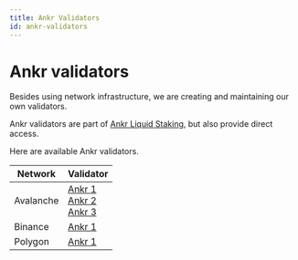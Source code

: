 ```yaml
---
title: Ankr Validators
id: ankr-validators
---
```


# Ankr validators

Besides using network infrastructure, we are creating and maintaining our own validators.

Ankr validators are part of [Ankr Liquid Staking](https://www.ankr.com/about-staking/), but also provide direct access.

Here are available Ankr validators.

| Network | Validator |
|---|---|
| Avalanche | [Ankr 1](https://avascan.info/staking/validator/NodeID-955GU1MqWL8yXAtoc8AsE7FNx4nGC9JyL) <br /> [Ankr 2](https://avascan.info/staking/validator/NodeID-NcZtrWEjPY7XDT5PHgZbwXLCW3LGBjxui) <br /> [Ankr 3](https://avascan.info/staking/validator/NodeID-9CnrQBBFSkE2Xzfcz3Tk1e8iauq8iNR88) <br /> |
| Binance | [Ankr 1](https://www.bnbchain.org/en/staking/validator/bva1xnudjls7x4p48qrk0j247htt7rl2k2dzp3mr3j) |
| Polygon | [Ankr 1](https://wallet.polygon.technology/staking/validators/31) |





